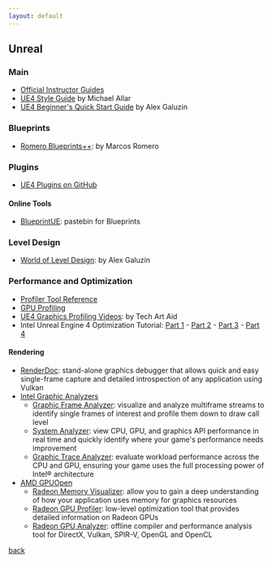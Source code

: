 ```yaml
---
layout: default
---
```


## Unreal

### Main

* [Official Instructor Guides](https://www.unrealengine.com/en-US/educators/resources)
* [UE4 Style Guide](https://github.com/Allar/ue4-style-guide) by Michael Allar
* [UE4 Beginner's Quick Start Guide](https://www.worldofleveldesign.com/store/free-guides/ue4-beginners-crash-course-guide.php) by Alex Galuzin

### Blueprints

* [Romero Blueprints++](https://romeroblueprints.blogspot.com/): by Marcos Romero

### Plugins

* [UE4 Plugins on GitHub  ](https://github.com/ue4plugins)

#### Online Tools

* [BlueprintUE](https://blueprintue.com/): pastebin for Blueprints

### Level Design

* [World of Level Design](https://www.worldofleveldesign.com/): by Alex Galuzin

### Performance and Optimization

* [Profiler Tool Reference](https://docs.unrealengine.com/en-US/Engine/Performance/Profiler/index.html)
* [GPU Profiling](https://docs.unrealengine.com/en-US/Engine/Performance/GPU/index.html)
* [UE4 Graphics Profiling Videos](https://www.youtube.com/playlist?list=PLF8ktr3i-U4A7vuQ6TXPr3f-bhmy6xM3S): by Tech Art Aid
* Intel Unreal Engine 4 Optimization Tutorial: [Part 1](https://software.intel.com/content/www/us/en/develop/articles/unreal-engine-4-optimization-tutorial-part-1.html) - [Part 2](https://software.intel.com/content/www/us/en/develop/articles/unreal-engine-4-optimization-tutorial-part-2.html) - [Part 3](https://software.intel.com/content/www/us/en/develop/articles/unreal-engine-4-optimization-tutorial-part-3.html) - [Part 4](https://software.intel.com/content/www/us/en/develop/articles/unreal-engine-4-optimization-tutorial-part-4.html)

#### Rendering

* [RenderDoc](https://renderdoc.org/): stand-alone graphics debugger that allows quick and easy single-frame capture and detailed introspection of any application using Vulkan
* [Intel Graphic Analyzers](https://software.intel.com/content/www/us/en/develop/tools/graphics-performance-analyzers.html)
  * [Graphic Frame Analyzer](https://software.intel.com/content/www/us/en/develop/tools/graphics-performance-analyzers/graphics-frame-analyzer.html): visualize and analyze multiframe streams to identify single frames of interest and profile them down to draw call level
  * [System Analyzer](https://software.intel.com/content/www/us/en/develop/tools/graphics-performance-analyzers/system-analyzer.html): view CPU, GPU, and graphics API performance in real time and quickly identify where your game's performance needs improvement
  * [Graphic Trace Analyzer](https://software.intel.com/content/www/us/en/develop/tools/graphics-performance-analyzers/graphics-trace-analyzer.html): evaluate workload performance across the CPU and GPU, ensuring your game uses the full processing power of Intel® architecture
* [AMD GPUOpen](https://gpuopen.com/tools/)
  * [Radeon Memory Visualizer](https://gpuopen.com/rmv/): allow you to gain a deep understanding of how your application uses memory for graphics resources
  * [Radeon GPU Profiler](https://gpuopen.com/rgp/): low-level optimization tool that provides detailed information on Radeon GPUs
  * [Radeon GPU Analyzer](https://gpuopen.com/rga/): offline compiler and performance analysis tool for DirectX, Vulkan, SPIR-V, OpenGL and OpenCL

[back](../)
